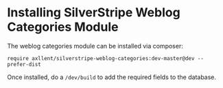 # Installing SilverStripe Weblog Categories Module

The weblog categories module can be installed via composer:

```
require axllent/silverstripe-weblog-categories:dev-master@dev --prefer-dist
```

Once installed, do a `/dev/build` to add the required fields to the database.
